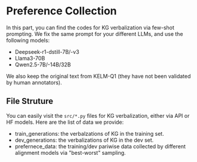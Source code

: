 # Preference Collection

In this part, you can find the codes for KG verbalization via few-shot prompting. We fix the same prompt for your different LLMs, and use the following models:
- Deepseek-r1-dstill-7B/-v3
- Llama3-70B
- Qwen2.5-7B/-14B/32B

We also keep the original text from KELM-Q1 (they have not been validated by human annotators).

## File Struture
You can easily visit the ```src/*.py``` files for KG verbalization, either via API or HF models.
Here are the list of data we provide:
- train_generations: the verbalzations of KG in the training set.
- dev_generations: the verbalizations of KG in the dev set.
- prefernece_data: the training/dev pariwise data collected by different alignment models via "best-worst" sampling.



